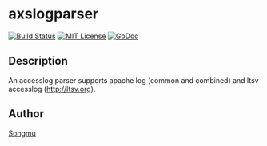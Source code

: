 axslogparser
=======

[![Build Status](https://travis-ci.org/Songmu/axslogparser.png?branch=master)][travis]
[![MIT License](http://img.shields.io/badge/license-MIT-blue.svg?style=flat-square)][license]
[![GoDoc](https://godoc.org/github.com/Songmu/axslogparser?status.svg)][godoc]

[travis]: https://travis-ci.org/Songmu/axslogparser
[coveralls]: https://coveralls.io/r/Songmu/axslogparser?branch=master
[license]: https://github.com/Songmu/axslogparser/blob/master/LICENSE
[godoc]: https://godoc.org/github.com/Songmu/axslogparser

## Description

An accesslog parser supports apache log (common and combined) and ltsv accesslog (http://ltsv.org).

## Author

[Songmu](https://github.com/Songmu)
